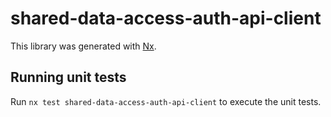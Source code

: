 # shared-data-access-auth-api-client

This library was generated with [Nx](https://nx.dev).

## Running unit tests

Run `nx test shared-data-access-auth-api-client` to execute the unit tests.
